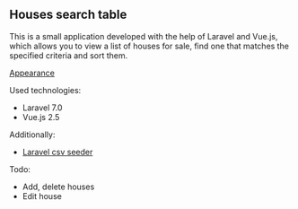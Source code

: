 ## Houses search table

This is a small application developed with the help of Laravel and Vue.js, which allows you to view a list of houses for sale, find one that matches the specified criteria and sort them.

[Appearance](https://ibb.co/LRwM1hY)

Used technologies:
- Laravel 7.0
- Vue.js 2.5

Additionally:
- [Laravel csv seeder](https://github.com/Flynsarmy/laravel-csv-seeder)

Todo:
- Add, delete houses
- Edit house
